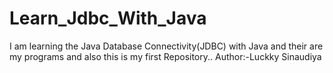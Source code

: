 # Learn_Jdbc_With_Java
I am learning the Java Database Connectivity(JDBC) with Java and their are my programs and also this is my first Repository..
Author:-Luckky Sinaudiya
